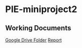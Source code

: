 # PIE-miniproject2
## Working Documents
[Google Drive Folder](https://drive.google.com/drive/folders/1d4McLM5Gf9PEBtMoBgdENsa3I6BFOVsY?usp=sharing)
[Report](https://docs.google.com/document/d/1N9SMmbTpF4Aa_521Crv5u1RReuXxHZmgYCAd9vLtIkU/edit?usp=sharing)
